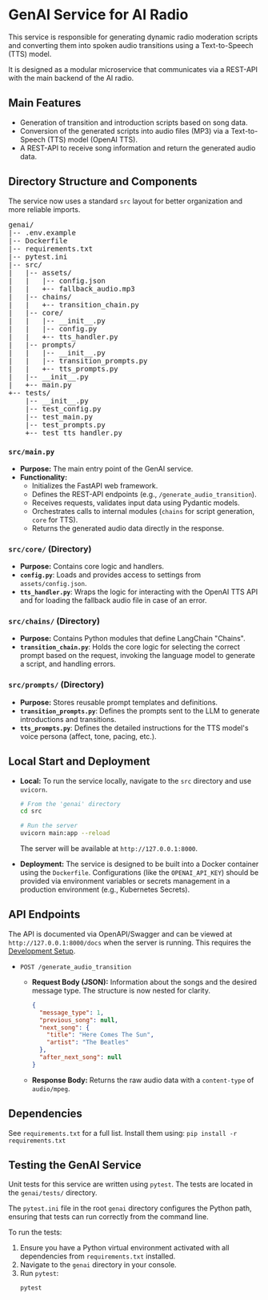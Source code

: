 # GenAI Service for AI Radio

This service is responsible for generating dynamic radio moderation scripts and converting them into spoken audio transitions using a Text-to-Speech (TTS) model.

It is designed as a modular microservice that communicates via a REST-API with the main backend of the AI radio.

## Main Features

* Generation of transition and introduction scripts based on song data.
* Conversion of the generated scripts into audio files (MP3) via a Text-to-Speech (TTS) model (OpenAI TTS).
* A REST-API to receive song information and return the generated audio data.

## Directory Structure and Components

The service now uses a standard `src` layout for better organization and more reliable imports. 

<pre>
genai/
|-- .env.example
|-- Dockerfile
|-- requirements.txt
|-- pytest.ini
|-- src/
|   |-- assets/
|   |   |-- config.json
|   |   +-- fallback_audio.mp3
|   |-- chains/
|   |   +-- transition_chain.py
|   |-- core/
|   |   |-- __init__.py
|   |   |-- config.py
|   |   +-- tts_handler.py
|   |-- prompts/
|   |   |-- __init__.py
|   |   |-- transition_prompts.py
|   |   +-- tts_prompts.py
|   |-- __init__.py
|   +-- main.py
+-- tests/
    |-- __init__.py
    |-- test_config.py
    |-- test_main.py
    |-- test_prompts.py
    +-- test_tts_handler.py
</pre>

### `src/main.py`

* **Purpose:** The main entry point of the GenAI service.
* **Functionality:**
    * Initializes the FastAPI web framework.
    * Defines the REST-API endpoints (e.g., `/generate_audio_transition`).
    * Receives requests, validates input data using Pydantic models.
    * Orchestrates calls to internal modules (`chains` for script generation, `core` for TTS).
    * Returns the generated audio data directly in the response.

### `src/core/` (Directory)

* **Purpose:** Contains core logic and handlers.
* **`config.py`**: Loads and provides access to settings from `assets/config.json`.
* **`tts_handler.py`**: Wraps the logic for interacting with the OpenAI TTS API and for loading the fallback audio file in case of an error.

### `src/chains/` (Directory)

* **Purpose:** Contains Python modules that define LangChain "Chains".
* **`transition_chain.py`**: Holds the core logic for selecting the correct prompt based on the request, invoking the language model to generate a script, and handling errors.

### `src/prompts/` (Directory)

* **Purpose:** Stores reusable prompt templates and definitions.
* **`transition_prompts.py`**: Defines the prompts sent to the LLM to generate introductions and transitions.
* **`tts_prompts.py`**: Defines the detailed instructions for the TTS model's voice persona (affect, tone, pacing, etc.).

## Local Start and Deployment

* **Local:** To run the service locally, navigate to the `src` directory and use `uvicorn`.
    ```bash
    # From the 'genai' directory
    cd src
    
    # Run the server
    uvicorn main:app --reload
    ```
    The server will be available at `http://127.0.0.1:8000`.

* **Deployment:** The service is designed to be built into a Docker container using the `Dockerfile`. Configurations (like the `OPENAI_API_KEY`) should be provided via environment variables or secrets management in a production environment (e.g., Kubernetes Secrets).

## API Endpoints

The API is documented via OpenAPI/Swagger and can be viewed at `http://127.0.0.1:8000/docs` when the server is running. This requires the [Development Setup](../README.md#development-setup).

* `POST /generate_audio_transition`
    
    * **Request Body (JSON):** Information about the songs and the desired message type. The structure is now nested for clarity.
        
        ```json
        {
          "message_type": 1,
          "previous_song": null,
          "next_song": {
            "title": "Here Comes The Sun",
            "artist": "The Beatles"
          },
          "after_next_song": null
        }
        ```
    * **Response Body:** Returns the raw audio data with a `content-type` of `audio/mpeg`.

## Dependencies

See `requirements.txt` for a full list. Install them using:
`pip install -r requirements.txt`

## Testing the GenAI Service

Unit tests for this service are written using `pytest`. The tests are located in the `genai/tests/` directory.

The `pytest.ini` file in the root `genai` directory configures the Python path, ensuring that tests can run correctly from the command line.

To run the tests:

1.  Ensure you have a Python virtual environment activated with all dependencies from `requirements.txt` installed.
2.  Navigate to the `genai` directory in your console.
3.  Run `pytest`:
    ```bash
    pytest
    ```
